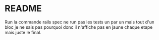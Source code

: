 # README

Run la commande rails spec ne run pas les tests un par un mais tout d'un bloc je ne sais pas pourquoi donc il n'affiche pas en jaune chaque etape mais juste le final.
